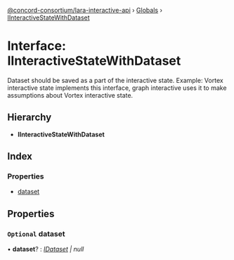 [@concord-consortium/lara-interactive-api](../README.md) › [Globals](../globals.md) › [IInteractiveStateWithDataset](iinteractivestatewithdataset.md)

# Interface: IInteractiveStateWithDataset

Dataset should be saved as a part of the interactive state. Example:
Vortex interactive state implements this interface, graph interactive uses it to make assumptions about Vortex
interactive state.

## Hierarchy

* **IInteractiveStateWithDataset**

## Index

### Properties

* [dataset](iinteractivestatewithdataset.md#optional-dataset)

## Properties

### `Optional` dataset

• **dataset**? : *[IDataset](idataset.md) | null*
